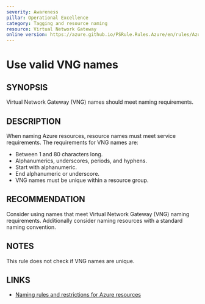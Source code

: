 ```yaml
---
severity: Awareness
pillar: Operational Excellence
category: Tagging and resource naming
resource: Virtual Network Gateway
online version: https://azure.github.io/PSRule.Rules.Azure/en/rules/Azure.VNG.Name/
---
```


# Use valid VNG names

## SYNOPSIS

Virtual Network Gateway (VNG) names should meet naming requirements.

## DESCRIPTION

When naming Azure resources, resource names must meet service requirements.
The requirements for VNG names are:

- Between 1 and 80 characters long.
- Alphanumerics, underscores, periods, and hyphens.
- Start with alphanumeric.
- End alphanumeric or underscore.
- VNG names must be unique within a resource group.

## RECOMMENDATION

Consider using names that meet Virtual Network Gateway (VNG) naming requirements.
Additionally consider naming resources with a standard naming convention.

## NOTES

This rule does not check if VNG names are unique.

## LINKS

- [Naming rules and restrictions for Azure resources](https://docs.microsoft.com/azure/azure-resource-manager/management/resource-name-rules)
